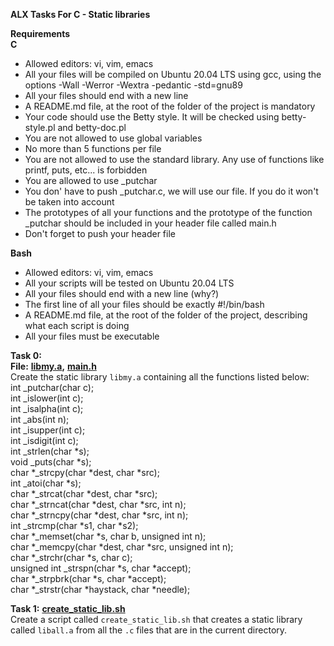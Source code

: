 **ALX Tasks For C - Static libraries**  

**Requirements**  
**C**  
* Allowed editors: vi, vim, emacs  
* All your files will be compiled on Ubuntu 20.04 LTS using gcc, using the options -Wall -Werror -Wextra -pedantic -std=gnu89  
* All your files should end with a new line  
* A README.md file, at the root of the folder of the project is mandatory  
* Your code should use the Betty style. It will be checked using betty-style.pl and betty-doc.pl  
* You are not allowed to use global variables  
* No more than 5 functions per file  
* You are not allowed to use the standard library. Any use of functions like printf, puts, etc... is forbidden  
* You are allowed to use _putchar  
* You don' have to push _putchar.c, we will use our file. If you do it won't be taken into account  
* The prototypes of all your functions and the prototype of the function _putchar should be included in your header file called main.h  
* Don't forget to push your header file  

**Bash**  
* Allowed editors: vi, vim, emacs  
* All your scripts will be tested on Ubuntu 20.04 LTS  
* All your files should end with a new line (why?)  
* The first line of all your files should be exactly #!/bin/bash  
* A README.md file, at the root of the folder of the project, describing what each script is doing  
* All your files must be executable  

**Task 0:**   
**File:** **[libmy.a](libmy.a),** **[main.h](main.h)**  
Create the static library `libmy.a` containing all the functions listed below:  
int _putchar(char c);  
int _islower(int c);  
int _isalpha(int c);  
int _abs(int n);  
int _isupper(int c);  
int _isdigit(int c);  
int _strlen(char *s);  
void _puts(char *s);  
char *_strcpy(char *dest, char *src);  
int _atoi(char *s);  
char *_strcat(char *dest, char *src);  
char *_strncat(char *dest, char *src, int n);  
char *_strncpy(char *dest, char *src, int n);  
int _strcmp(char *s1, char *s2);  
char *_memset(char *s, char b, unsigned int n);  
char *_memcpy(char *dest, char *src, unsigned int n);  
char *_strchr(char *s, char c);  
unsigned int _strspn(char *s, char *accept);  
char *_strpbrk(char *s, char *accept);  
char *_strstr(char *haystack, char *needle);  

**Task 1:** **[create_static_lib.sh](create_static_lib.sh)**  
Create a script called `create_static_lib.sh` that creates a static library called `liball.a` from all the `.c` files that are in the current directory.
